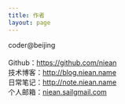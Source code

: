 ```yaml
---
title: 作者
layout: page
---
```


coder@beijing
<br/>
<br/>
<span>Github：<a title="github" href="http://github.com/niean">https://github.com/niean</a></span>
<br/>
<span>技术博客：<a title="blog" href="http://blog.niean.name">http://blog.niean.name</a></span>
<br/>
<span>日常笔记：<a title="blog" href="http://note.niean.name">http://note.niean.name</a></span>
<br/>
<span>个人邮箱：<a title="mail" href="#">niean.sail<i class="fa fa-at"></i>gmail.com</a></span>
<br/>
